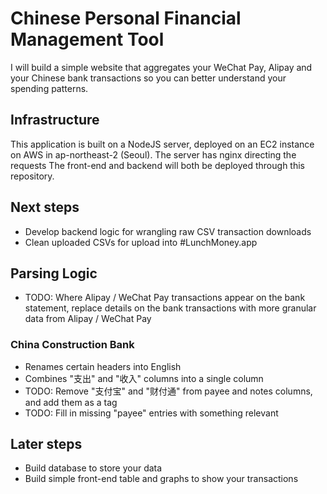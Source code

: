 # Chinese Personal Financial Management Tool

I will build a simple website that aggregates your WeChat Pay, Alipay and your Chinese bank transactions so you can better understand your spending patterns.

## Infrastructure

This application is built on a NodeJS server, deployed on an EC2 instance on AWS in ap-northeast-2 (Seoul).
The server has nginx directing the requests
The front-end and backend will both be deployed through this repository.

## Next steps

- Develop backend logic for wrangling raw CSV transaction downloads
- Clean uploaded CSVs for upload into #LunchMoney.app

## Parsing Logic

- TODO: Where Alipay / WeChat Pay transactions appear on the bank statement, replace details on the bank transactions with more granular data from Alipay / WeChat Pay

### China Construction Bank

- Renames certain headers into English
- Combines "支出" and "收入" columns into a single column
- TODO: Remove "支付宝" and "财付通" from payee and notes columns, and add them as a tag
- TODO: Fill in missing "payee" entries with something relevant

## Later steps

- Build database to store your data
- Build simple front-end table and graphs to show your transactions
